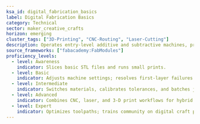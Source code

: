 ```yaml
---
ksa_id: digital_fabrication_basics
label: Digital Fabrication Basics
category: Technical
sector: maker_creative_crafts
horizon: emerging
cluster_tags: ["3D-Printing", "CNC-Routing", "Laser-Cutting"]
description: Operates entry-level additive and subtractive machines, prepares files, selects materials, and troubleshoots prints/cuts for craft production runs.
source_frameworks: ["fabacademy:FabModules"]
proficiency_levels:
  - level: Awareness
    indicator: Slices basic STL files and runs small prints.
  - level: Basic
    indicator: Adjusts machine settings; resolves first-layer failures.
  - level: Intermediate
    indicator: Switches materials, calibrates tolerances, and batches jobs.
  - level: Advanced
    indicator: Combines CNC, laser, and 3-D print workflows for hybrid pieces.
  - level: Expert
    indicator: Optimizes toolpaths; trains community on digital craft pipelines.
---
```

